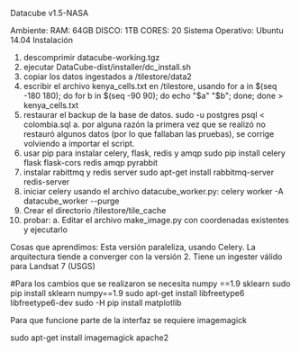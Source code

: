 Datacube v1.5-NASA

Ambiente:
	RAM: 64GB
	DISCO: 1TB
	CORES: 20
	Sistema Operativo: Ubuntu 14.04
Instalación
1. descomprimir datacube-working.tgz
2. ejecutar DataCube-dist/installer/dc_install.sh
3. copiar los datos ingestados a /tilestore/data2
4. escribir el archivo kenya_cells.txt en /tilestore, usando for a in $(seq -180 180); do for b in $(seq -90 90); do echo "$a" "$b"; done; done > kenya_cells.txt
5. restaurar el backup de la base de datos. sudo -u postgres psql < colombia.sql
a. por alguna razón la primera vez que se realizó no restauró algunos datos (por lo que fallaban las pruebas), se corrige volviendo a importar el script.
6. usar pip para instalar celery, flask, redis y amqp sudo pip install celery flask flask-cors redis amqp pyrabbit
7. instalar rabittmq y redis server sudo apt-get install rabbitmq-server redis-server
8. iniciar celery usando el archivo datacube_worker.py:  celery worker -A datacube_worker --purge
9. Crear el directorio /tilestore/tile_cache
10. probar:
a. Editar el archivo make_image.py con coordenadas existentes y ejecutarlo



Cosas que aprendimos:
Esta versión paraleliza, usando Celery.
La arquitectura tiende a converger con la versión 2.
Tiene un ingester válido para Landsat 7 (USGS)

#Para los cambios que se realizaron se necesita numpy ==1.9 sklearn
 sudo pip install sklearn numpy==1.9
sudo apt-get install libfreetype6 libfreetype6-dev
sudo -H pip install matplotlib

Para que funcione parte de la interfaz se requiere imagemagick

sudo apt-get install imagemagick apache2

